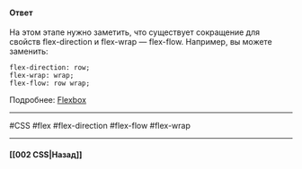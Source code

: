 #### Ответ

На этом этапе нужно заметить, что существует сокращение для свойств flex-direction и flex-wrap — flex-flow. Например, вы можете заменить:

```
flex-direction: row;  
flex-wrap: wrap;
flex-flow: row wrap;
```

Подробнее: [Flexbox](https://developer.mozilla.org/ru/docs/Learn/CSS/CSS_layout/Flexbox)

___
#CSS #flex #flex-direction #flex-flow #flex-wrap 

___

#### [[002 CSS|Назад]]

